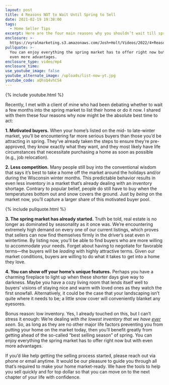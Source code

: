 ```yaml
---
layout: post
title: 4 Reasons NOT to Wait Until Spring to Sell
date: 2021-02-19 19:38:00
tags:
  - Home Seller Tips
excerpt: Here are the four main reasons why you shouldn’t wait till spring to list.
enclosure: >-
  https://vyralmarketing.s3.amazonaws.com/Josh+Holt/Videos/2022/4+Reasons+NOT+to+Wait+Until+Spring+to+Sell.mp4
pullquote: >-
  You can enjoy everything the spring market has to offer right now but with
  even more advantages.
enclosure_type: video/mp4
enclosure_time:
use_youtube_image: false
youtube_alternate_image: /uploads/list-now-yt.jpg
youtube_code: aQhsQ4vhCS4
---
```

{% include youtube.html %}

Recently, I met with a client of mine who had been debating whether to wait a few months into the spring market to list their home or do it now. I shared with them these four reasons why now might be the absolute best time to act:&nbsp;

**1\. Motivated buyers.** When your home’s listed on the mid- to late-winter market, you’ll be encountering far more serious buyers than those you’d be attracting in spring. They’ve already taken the steps to ensure they’re pre-approved, they know exactly what they want, and they most likely have life circumstances that necessitate purchasing a home as soon as possible (e.g., job relocation).&nbsp;

**2\. Less competition.** Many people still buy into the conventional wisdom that says it’s best to take a home off the market around the holidays and/or during the Wisconsin winter months. This predictable behavior results in even less inventory in a market that’s already dealing with an inventory shortage. Contrary to popular belief, people do still have to buy when the temperatures bottom out and snow covers the ground. Just by *being* on the market now, you’ll capture a larger share of this motivated buyer pool.&nbsp;

{% include pullquote.html %}

**3\. The spring market has already started.** Truth be told, real estate is no longer as dominated by seasonality as it once was. We’re encountering extremely high demand on every one of our current listings, which proves that sellers can now find themselves firmly in the driver’s seat even in wintertime. By listing now, you’ll be able to find buyers who are more willing to accommodate your needs. Forget about having to negotiate for favorable terms—the buyers will be *leading* with highly attractive terms. Given our market conditions, buyers are willing to do what it takes to get into a home they love.&nbsp;

**4\. You can show off your home’s unique features.** Perhaps you have a charming fireplace to light up when these shorter days give way to darkness. Maybe you have a cozy living room that lends itself well to buyers’ visions of staying nice and warm with loved ones as they watch the first snowfall. Alternatively, it could be the case that your landscaping isn’t quite where it needs to be; a little snow cover will conveniently blanket any eyesores.&nbsp;

Bonus reason: low inventory. Yes, I already touched on this, but I can’t stress it enough: We’re dealing with *the lowest inventory that we have <u>ever</u>* *seen.* So, as long as they are no other major life factors preventing you from putting your home on the market today, then you’ll benefit greatly from getting ahead of the so-called “best selling season” of spring. You can enjoy everything the spring market has to offer right now but with even more advantages.

If you’d like help getting the selling process started, please reach out via phone or email anytime. It would be our pleasure to guide you through all that’s required to make your home market-ready. We have the tools to help you sell quickly and for top dollar so that you can move on to the next chapter of your life with confidence.
